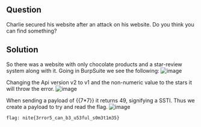 ## Question
Charlie secured his website after an attack on his website. Do you think you can find something?

## Solution 
So there was a website with only chocolate products and a star-review system along with it. Going in BurpSuite we see the following:
![image](https://github.com/user-attachments/assets/7ef53a26-9479-4284-af65-2666bc07b3b6)

Changing the Api version v2 to v1 and the non-numeric value to the stars it will throw the error.
![image](https://github.com/user-attachments/assets/a3911150-d5fc-4fe5-9583-04a5f41093cf)

When sending a payload of {{7*7}} it returns 49, signifying a SSTI. Thus we create a payload to try and read the flag.
![image](https://github.com/user-attachments/assets/09ae61f8-c806-48d7-b8a5-8223dbe7cf63)

```flag: nite{3rror5_can_b3_u53ful_s0m3t1m35}```




